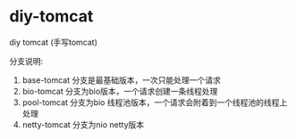 # diy-tomcat
diy tomcat (手写tomcat)

分支说明: 
1. base-tomcat 分支是最基础版本，一次只能处理一个请求
2. bio-tomcat  分支为bio版本，一个请求创建一条线程处理
3. pool-tomcat 分支为bio 线程池版本，一个请求会附着到一个线程池的线程上处理
4. netty-tomcat 分支为nio netty版本

